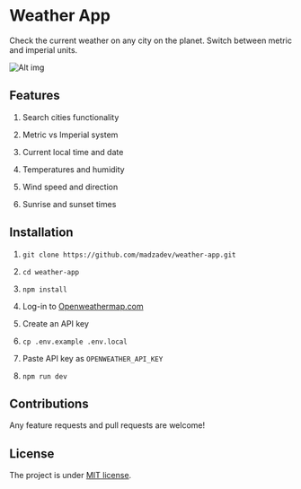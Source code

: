 # Weather App

Check the current weather on any city on the planet. Switch between metric and imperial units.

![Alt img](https://images.ctfassets.net/zlsyc9paq6sa/3uBrJ07WSM40FpolgjInHY/7d886cb4187b52194bf9b63c183a1d3a/1627637330_x.gif)

## Features

1. Search cities functionality

2. Metric vs Imperial system

3. Current local time and date

4. Temperatures and humidity

5. Wind speed and direction

6. Sunrise and sunset times

## Installation

1. `git clone https://github.com/madzadev/weather-app.git`

2. `cd weather-app`

3. `npm install`

4. Log-in to [Openweathermap.com](https://openweathermap.org/)

5. Create an API key

6. `cp .env.example .env.local`

7. Paste API key as `OPENWEATHER_API_KEY`

8. `npm run dev`

## Contributions

Any feature requests and pull requests are welcome!

## License

The project is under [MIT license](https://choosealicense.com/licenses/mit/).
